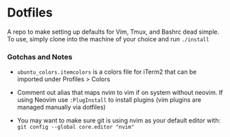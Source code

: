 # Dotfiles

A repo to make setting up defaults for Vim, Tmux, and Bashrc dead simple. To
use, simply clone into the machine of your choice and run `./install`

### Gotchas and Notes

* `ubuntu_colors.itemcolors` is a colors file for iTerm2 that can be imported
  under Profiles > Colors

* Comment out alias that maps nvim to vim if on system without neovim. If using Neovim
  use `:PlugInstall` to install plugins (vim plugins are managed manually via dotfiles)

* You may want to make sure git is using nvim as your default editor with:
  `git config --global core.editor "nvim"`
